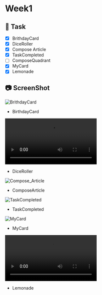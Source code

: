 # Week1

## 📌 Task

- [x]  BrithdayCard
- [x]  DiceRoller
- [x]  Compose Article
- [x]  TaskCompleted
- [ ]  ComposeQuadrant
- [x]  MyCard
- [x]  Lemonade

## 📷 ScreenShot

![BrithdayCard](/Users/jaewon/Documents/SOPT/Compose/ScreenShot/week1/BrithdayCard.png)

- BirthdayCard

<video src="/Users/jaewon/Documents/SOPT/Compose/ScreenShot/week1/DiceRoller.webm"></video>

- DiceRoller

![Compose_Article](/Users/jaewon/Documents/SOPT/Compose/ScreenShot/week1/Compose_Article.png)

- ComposeArticle

![TaskCompleted](/Users/jaewon/Documents/SOPT/Compose/ScreenShot/week1/TaskCompleted.png)

- TaskCompleted

![MyCard](/Users/jaewon/Documents/SOPT/Compose/ScreenShot/week1/MyCard.png)

- MyCard

<video src="/Users/jaewon/Documents/SOPT/Compose/ScreenShot/week1/Lemonade.webm"></video>

- Lemonade